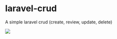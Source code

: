 # laravel-crud
A simple laravel crud (create, review, update, delete)

<img src="http://www.graciomar.com.br/images/laravel.jpg" widt="400">
